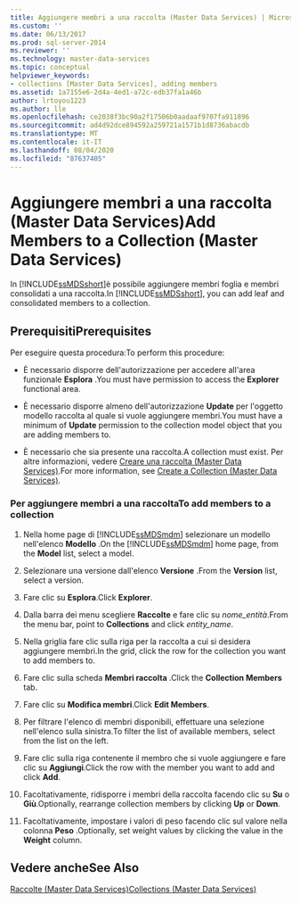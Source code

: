 ```yaml
---
title: Aggiungere membri a una raccolta (Master Data Services) | Microsoft Docs
ms.custom: ''
ms.date: 06/13/2017
ms.prod: sql-server-2014
ms.reviewer: ''
ms.technology: master-data-services
ms.topic: conceptual
helpviewer_keywords:
- collections [Master Data Services], adding members
ms.assetid: 1a7155e6-2d4a-4ed1-a72c-edb37fa1a46b
author: lrtoyou1223
ms.author: lle
ms.openlocfilehash: ce2038f3bc90a2f17506b0aadaaf9707fa911896
ms.sourcegitcommit: ad4d92dce894592a259721a1571b1d8736abacdb
ms.translationtype: MT
ms.contentlocale: it-IT
ms.lasthandoff: 08/04/2020
ms.locfileid: "87637405"
---
```

# <a name="add-members-to-a-collection-master-data-services"></a><span data-ttu-id="20c94-102">Aggiungere membri a una raccolta (Master Data Services)</span><span class="sxs-lookup"><span data-stu-id="20c94-102">Add Members to a Collection (Master Data Services)</span></span>
  <span data-ttu-id="20c94-103">In [!INCLUDE[ssMDSshort](../includes/ssmdsshort-md.md)]è possibile aggiungere membri foglia e membri consolidati a una raccolta.</span><span class="sxs-lookup"><span data-stu-id="20c94-103">In [!INCLUDE[ssMDSshort](../includes/ssmdsshort-md.md)], you can add leaf and consolidated members to a collection.</span></span>  
  
## <a name="prerequisites"></a><span data-ttu-id="20c94-104">Prerequisiti</span><span class="sxs-lookup"><span data-stu-id="20c94-104">Prerequisites</span></span>  
 <span data-ttu-id="20c94-105">Per eseguire questa procedura:</span><span class="sxs-lookup"><span data-stu-id="20c94-105">To perform this procedure:</span></span>  
  
-   <span data-ttu-id="20c94-106">È necessario disporre dell'autorizzazione per accedere all'area funzionale **Esplora** .</span><span class="sxs-lookup"><span data-stu-id="20c94-106">You must have permission to access the **Explorer** functional area.</span></span>  
  
-   <span data-ttu-id="20c94-107">È necessario disporre almeno dell'autorizzazione **Update** per l'oggetto modello raccolta al quale si vuole aggiungere membri.</span><span class="sxs-lookup"><span data-stu-id="20c94-107">You must have a minimum of **Update** permission to the collection model object that you are adding members to.</span></span>  
  
-   <span data-ttu-id="20c94-108">È necessario che sia presente una raccolta.</span><span class="sxs-lookup"><span data-stu-id="20c94-108">A collection must exist.</span></span> <span data-ttu-id="20c94-109">Per altre informazioni, vedere [Creare una raccolta &#40;Master Data Services&#41;](create-a-collection-master-data-services.md).</span><span class="sxs-lookup"><span data-stu-id="20c94-109">For more information, see [Create a Collection &#40;Master Data Services&#41;](create-a-collection-master-data-services.md).</span></span>  
  
### <a name="to-add-members-to-a-collection"></a><span data-ttu-id="20c94-110">Per aggiungere membri a una raccolta</span><span class="sxs-lookup"><span data-stu-id="20c94-110">To add members to a collection</span></span>  
  
1.  <span data-ttu-id="20c94-111">Nella home page di [!INCLUDE[ssMDSmdm](../includes/ssmdsmdm-md.md)] selezionare un modello nell'elenco **Modello** .</span><span class="sxs-lookup"><span data-stu-id="20c94-111">On the [!INCLUDE[ssMDSmdm](../includes/ssmdsmdm-md.md)] home page, from the **Model** list, select a model.</span></span>  
  
2.  <span data-ttu-id="20c94-112">Selezionare una versione dall'elenco **Versione** .</span><span class="sxs-lookup"><span data-stu-id="20c94-112">From the **Version** list, select a version.</span></span>  
  
3.  <span data-ttu-id="20c94-113">Fare clic su **Esplora**.</span><span class="sxs-lookup"><span data-stu-id="20c94-113">Click **Explorer**.</span></span>  
  
4.  <span data-ttu-id="20c94-114">Dalla barra dei menu scegliere **Raccolte** e fare clic su *nome_entità*.</span><span class="sxs-lookup"><span data-stu-id="20c94-114">From the menu bar, point to **Collections** and click *entity_name*.</span></span>  
  
5.  <span data-ttu-id="20c94-115">Nella griglia fare clic sulla riga per la raccolta a cui si desidera aggiungere membri.</span><span class="sxs-lookup"><span data-stu-id="20c94-115">In the grid, click the row for the collection you want to add members to.</span></span>  
  
6.  <span data-ttu-id="20c94-116">Fare clic sulla scheda **Membri raccolta** .</span><span class="sxs-lookup"><span data-stu-id="20c94-116">Click the **Collection Members** tab.</span></span>  
  
7.  <span data-ttu-id="20c94-117">Fare clic su **Modifica membri**.</span><span class="sxs-lookup"><span data-stu-id="20c94-117">Click **Edit Members**.</span></span>  
  
8.  <span data-ttu-id="20c94-118">Per filtrare l'elenco di membri disponibili, effettuare una selezione nell'elenco sulla sinistra.</span><span class="sxs-lookup"><span data-stu-id="20c94-118">To filter the list of available members, select from the list on the left.</span></span>  
  
9. <span data-ttu-id="20c94-119">Fare clic sulla riga contenente il membro che si vuole aggiungere e fare clic su **Aggiungi**.</span><span class="sxs-lookup"><span data-stu-id="20c94-119">Click the row with the member you want to add and click **Add**.</span></span>  
  
10. <span data-ttu-id="20c94-120">Facoltativamente, ridisporre i membri della raccolta facendo clic su **Su** o **Giù**.</span><span class="sxs-lookup"><span data-stu-id="20c94-120">Optionally, rearrange collection members by clicking **Up** or **Down**.</span></span>  
  
11. <span data-ttu-id="20c94-121">Facoltativamente, impostare i valori di peso facendo clic sul valore nella colonna **Peso** .</span><span class="sxs-lookup"><span data-stu-id="20c94-121">Optionally, set weight values by clicking the value in the **Weight** column.</span></span>  
  
## <a name="see-also"></a><span data-ttu-id="20c94-122">Vedere anche</span><span class="sxs-lookup"><span data-stu-id="20c94-122">See Also</span></span>  
 [<span data-ttu-id="20c94-123">Raccolte &#40;Master Data Services&#41;</span><span class="sxs-lookup"><span data-stu-id="20c94-123">Collections &#40;Master Data Services&#41;</span></span>](../../2014/master-data-services/collections-master-data-services.md)  
  
  
